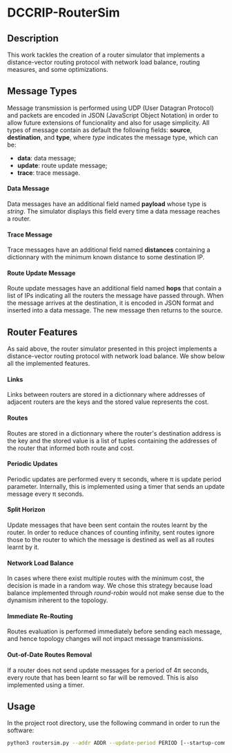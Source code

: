 # DCCRIP-RouterSim

## Description

This work tackles the creation of a router simulator that implements a distance-vector routing protocol with network load balance, routing measures, and some optimizations. 

## Message Types

Message transmission is performed using UDP (User Datagran Protocol) and packets are encoded in JSON (JavaScript Object Notation) in order to allow future extensions of funcionality and also for usage simplicity. All types of message contain as default the following fields: <b>source</b>, <b>destination</b>, and <b>type</b>, where <i>type</i> indicates the message type, which can be:

* <b>data</b>: data message;
* <b>update</b>: route update message;
* <b>trace</b>: trace message.

#### Data Message

Data messages have an additional field named <b>payload</b> whose type is <i>string</i>. The simulator displays this field every time a data message reaches a router.

#### Trace Message

Trace messages have an additional field named <b>distances</b> containing a dictionnary with the minimum known distance to some destination IP.

#### Route Update Message

Route update messages have an additional field named <b>hops</b> that contain a list of IPs indicating all the routers the message have passed through. When the message arrives at the destination, it is encoded in JSON format and inserted into a data message. The new message then returns to the source.

## Router Features

As said above, the router simulator presented in this project implements a distance-vector routing protocol with network load balance. We show below all the implemented features.

#### Links

Links between routers are stored in a dictionnary where addresses of adjacent routers are the keys and the stored value represents the cost.

#### Routes

Routes are stored in a dictionnary where the router's destination address is the key and the stored value is a list of tuples containing the addresses of the router that informed both route and cost.

#### Periodic Updates

Periodic updates are performed every &pi; seconds, where &pi; is update period parameter. Internally, this is implemented using a timer that sends an update message every &pi; seconds.

#### Split Horizon

Update messages that have been sent contain the routes learnt by the router. In order to reduce chances of counting infinity, sent routes ignore those to the router to which the message is destined as well as all routes learnt by it.

#### Network Load Balance

In cases where there exist multiple routes with the minimum cost, the decision is made in a random way. We chose this strategy because load balance implemented through <i>round-robin</i> would not make sense due to the dynamism inherent to the topology.

#### Immediate Re-Routing

Routes evaluation is performed immediately before sending each message, and hence topology changes will not impact message transmissions.

#### Out-of-Date Routes Removal

If a router does not send update messages for a period of 4&pi; seconds, every route that has been learnt so far will be removed. This is also implemented using a timer.

## Usage

In the project root directory, use the following command in order to run the software:

```bash
python3 routersim.py --addr ADDR --update-period PERIOD [--startup-commands FILE]
```
